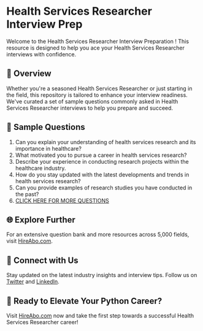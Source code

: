 # Health Services Researcher Interview Prep

Welcome to the Health Services Researcher Interview Preparation ! This resource is designed to help you ace your Health Services Researcher interviews with confidence.

## 🚀 Overview

Whether you're a seasoned Health Services Researcher or just starting in the field, this repository is tailored to enhance your interview readiness. We've curated a set of sample questions commonly asked in Health Services Researcher interviews to help you prepare and succeed.

## 📝 Sample Questions

1. Can you explain your understanding of health services research and its importance in healthcare?
2. What motivated you to pursue a career in health services research?
3. Describe your experience in conducting research projects within the healthcare industry.
4. How do you stay updated with the latest developments and trends in health services research?
5. Can you provide examples of research studies you have conducted in the past?
6. [CLICK HERE FOR MORE QUESTIONS](https://hireabo.com/job/2_3_39/Health%20Services%20Researcher)

## 🌐 Explore Further

For an extensive question bank and more resources across 5,000 fields, visit [HireAbo.com](https://www.hireabo.com).

## 📱 Connect with Us

Stay updated on the latest industry insights and interview tips. Follow us on [Twitter](https://twitter.com/hireabo) and [LinkedIn](https://www.linkedin.com/in/hire-abo-3609972a8/).

## 🚀 Ready to Elevate Your Python Career?

Visit [HireAbo.com](https://www.hireabo.com) now and take the first step towards a successful Health Services Researcher career!